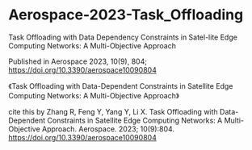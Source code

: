 # Aerospace-2023-Task_Offloading
Task Offloading with Data Dependency Constraints in Satel-lite Edge Computing Networks: A Multi-Objective Approach 

Published in Aerospace 2023, 10(9), 804; https://doi.org/10.3390/aerospace10090804

《Task Offloading with Data-Dependent Constraints in Satellite Edge Computing Networks: A Multi-Objective Approach》

cite this by Zhang R, Feng Y, Yang Y, Li X. Task Offloading with Data-Dependent Constraints in Satellite Edge Computing Networks: A Multi-Objective Approach. Aerospace. 2023; 10(9):804. https://doi.org/10.3390/aerospace10090804

